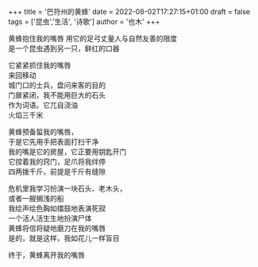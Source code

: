 +++
title = '巴符州的黄蜂'
date = 2022-08-02T17:27:15+01:00
draft = false
tags = ['昆虫','生活', '诗歌']
author = '也木'
+++

黄蜂抱住我的嘴唇  <!--more-->
用它的足弓丈量人与自然友善的限度  
是一个昆虫遇到另一只，鲜红的口器  

它紧紧抓住我的嘴唇  
来回移动  
城门口的士兵，盘问来客的目的  
门扉紧闭，我不能用巨大的石头  
    作为词语。它兀自浇油  
火焰三千米

黄蜂预备蜇我的嘴唇，  
于是它先用手把表面打扫干净  
我的嘴是它的房屋，它正要用钥匙开门  
它捏着我的窍门，足爪将我绊停  
四两拨千斤，前提是千斤有缝隙  

危机里我学习扮演一块石头、老木头，  
或者一艘搁浅的船  
我绘声绘色胸如擂鼓地表演死寂  
一个活人活生生地扮演尸体  
黄蜂将信将疑地磨刀在我的嘴唇  
是的，就是这样，我如花儿一样盲目  

终于，黄蜂离开我的嘴唇